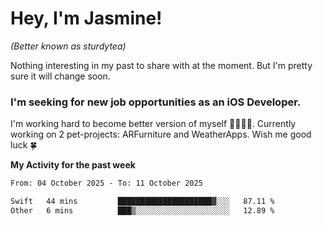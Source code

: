 # Hey, I'm Jasmine!
_(Better known as sturdytea)_

Nothing interesting in my past to share with at the moment. 
But I'm pretty sure it will change soon.

### I'm seeking for new job opportunities as an iOS Developer. 

I'm working hard to become better version of myself 🙇‍♀🏋️‍♀️. 
Currently working on 2 pet-projects: ARFurniture and WeatherApps. 
Wish me good luck 🍀

**My Activity for the past week**

<!--START_SECTION:waka-->

```txt
From: 04 October 2025 - To: 11 October 2025

Swift   44 mins         █████████████████████▓░░░   87.11 %
Other   6 mins          ███▒░░░░░░░░░░░░░░░░░░░░░   12.89 %
```

<!--END_SECTION:waka-->
